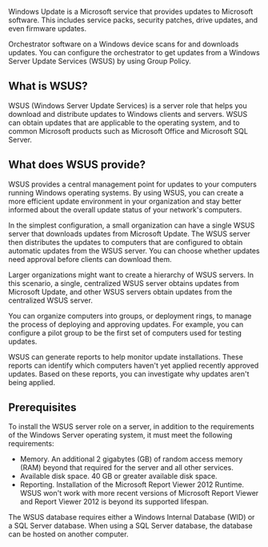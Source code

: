 Windows Update is a Microsoft service that provides updates to Microsoft software. This includes service packs, security patches, drive updates, and even firmware updates.

Orchestrator software on a Windows device scans for and downloads updates. You can configure the orchestrator to get updates from a Windows Server Update Services (WSUS) by using Group Policy.

## What is WSUS?

WSUS (Windows Server Update Services) is a server role that helps you download and distribute updates to Windows clients and servers. WSUS can obtain updates that are applicable to the operating system, and to common Microsoft products such as Microsoft Office and Microsoft SQL Server.

## What does WSUS provide?

WSUS provides a central management point for updates to your computers running Windows operating systems. By using WSUS, you can create a more efficient update environment in your organization and stay better informed about the overall update status of your network's computers.

In the simplest configuration, a small organization can have a single WSUS server that downloads updates from Microsoft Update. The WSUS server then distributes the updates to computers that are configured to obtain automatic updates from the WSUS server. You can choose whether updates need approval before clients can download them.

Larger organizations might want to create a hierarchy of WSUS servers. In this scenario, a single, centralized WSUS server obtains updates from Microsoft Update, and other WSUS servers obtain updates from the centralized WSUS server.

You can organize computers into groups, or deployment rings, to manage the process of deploying and approving updates. For example, you can configure a pilot group to be the first set of computers used for testing updates.

WSUS can generate reports to help monitor update installations. These reports can identify which computers haven't yet applied recently approved updates. Based on these reports, you can investigate why updates aren't being applied.

## Prerequisites

To install the WSUS server role on a server, in addition to the requirements of the Windows Server operating system, it must meet the following requirements:

- Memory. An additional 2 gigabytes (GB) of random access memory (RAM) beyond that required for the server and all other services.
- Available disk space. 40 GB or greater available disk space.
- Reporting. Installation of the Microsoft Report Viewer 2012 Runtime. WSUS won't work with more recent versions of Microsoft Report Viewer and Report Viewer 2012 is beyond its supported lifespan.

The WSUS database requires either a Windows Internal Database (WID) or a SQL Server database. When using a SQL Server database, the database can be hosted on another computer.
